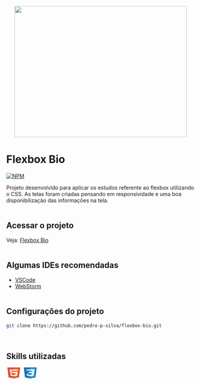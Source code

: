 <p align="center">
  <img width="460" height="350" src="https://github.com/pedro-p-silva/flexbox-bio/assets/98651810/94440491-01eb-4724-be31-1ce3f8e0c243">
</p>


# Flexbox Bio
[![NPM](https://img.shields.io/npm/l/react)](https://github.com/pedro-p-silva/flexbox-bio/blob/main/LICENSE)

Projeto desenvolvido para aplicar os estudos referente ao flexbox utilizando o CSS. As telas foram criadas pensando em responsividade e uma boa disponibilização das informações na tela.<br><br>

## Acessar o projeto
Veja: [Flexbox Bio](https://flexbox-bio.vercel.app/index.html)
<br><br>

## Algumas IDEs recomendadas

* [VSCode](https://code.visualstudio.com/)
* [WebStorm](https://www.jetbrains.com/pt-br/webstorm/)<br><br>

## Configurações do projeto

```sh
git clone https://github.com/pedro-p-silva/flexbox-bio.git
```
<br>

## Skills utilizadas
<div style="display: inline_block">
  <img align="center" title="HTML 5" alt="Pedro-HTML" height="30" width="40" src="https://raw.githubusercontent.com/devicons/devicon/master/icons/html5/html5-original.svg">
  <img align="center" title="CSS 3" alt="Pedro-CSS" height="30" width="40" src="https://raw.githubusercontent.com/devicons/devicon/master/icons/css3/css3-original.svg">
</div>
